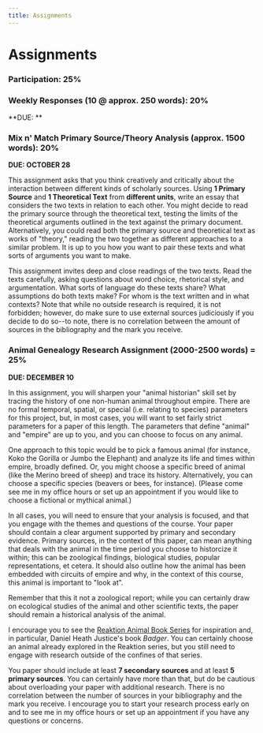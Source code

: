 ```yaml
---
title: Assignments
---
```


# Assignments



### Participation: 25%





### Weekly Responses (10 @ approx. 250 words): 20%

**DUE: **




### Mix n' Match Primary Source/Theory Analysis (approx. 1500 words): 20% 

**DUE: OCTOBER 28**

This assignment asks that you think creatively and critically about the interaction between different kinds of scholarly sources. Using **1 Primary Source** and **1 Theoretical Text** from **different units**, write an essay that considers the two texts in relation to each other. You might decide to read the primary source through the theoretical text, testing the limits of the theoretical arguments outlined in the text against the primary document. Alternatively, you could read both the primary source and theoretical text as works of "theory," reading the two together as different approaches to a similar problem. It is up to you how you want to pair these texts and what sorts of arguments you want to make.

This assignment invites deep and close readings of the two texts. Read the texts carefully, asking questions about word choice, rhetorical style, and argumentation. What sorts of language do these texts share? What assumptions do both texts make? For whom is the text written and in what contexts? Note that while no outside research is required, it is not forbidden; however, do make sure to use external sources judiciously if you decide to do so--to note, there is no correlation between the amount of sources in the bibliography and the mark you receive.


### Animal Genealogy Research Assignment (2000-2500 words) = 25%

**DUE: DECEMBER 10**

In this assignment, you will sharpen your "animal historian" skill set by tracing the history of one non-human animal throughout empire. There are no formal temporal, spatial, or special (i.e. relating to species) parameters for this project, but, in most cases, you will want to set fairly strict parameters for a paper of this length. The parameters that define "animal" and "empire" are up to you, and you can choose to focus on any animal. 

One approach to this topic would be to pick a famous animal (for instance, Koko the Gorilla or Jumbo the Elephant) and analyze its life and times within empire, broadly defined. Or, you might choose a specific breed of animal (like the Merino breed of sheep) and trace its history. Alternatively, you can choose a specific species (beavers or bees, for instance). (Please come see me in my office hours or set up an appointment if you would like to choose a fictional or mythical animal.)

In all cases, you will need to ensure that your analysis is focused, and that you engage with the themes and questions of the course. Your paper should contain a clear argument supported by primary and secondary evidence. Primary sources, in the context of this paper, can mean anything that deals with the animal in the time period you choose to historcize it within; this can be zoological findings, biological studies, popular representations, et cetera. It should also outline how the animal has been embedded with circuits of empire and why, in the context of this course, this animal is important to "look at". 

Remember that this it not a zoological report; while you can certainly draw on ecological studies of the animal and other scientific texts, the paper should remain a historical analysis of the animal.

I encourage you to see the [Reaktion Animal Book Series](http://www.reaktionbooks.co.uk/results.asp?SF1=series_exact&ST1=ANIMAL&DS=ANIMAL&SORT=sort_title) for inspiration and, in particular, Daniel Heath Justice's book *Badger*. You can certainly choose an animal already explored in the Reaktion series, but you still need to engage with research outside of the confines of that series. 

You paper should include at least **7 secondary sources** and at least **5 primary sources**. You can certainly have more than that, but do be cautious about overloading your paper with additional research. There is no correlation between the number of sources in your bibliography and the mark you receive. I encourage you to start your research process early on and to see me in my office hours or set up an appointment if you have any questions or concerns.
